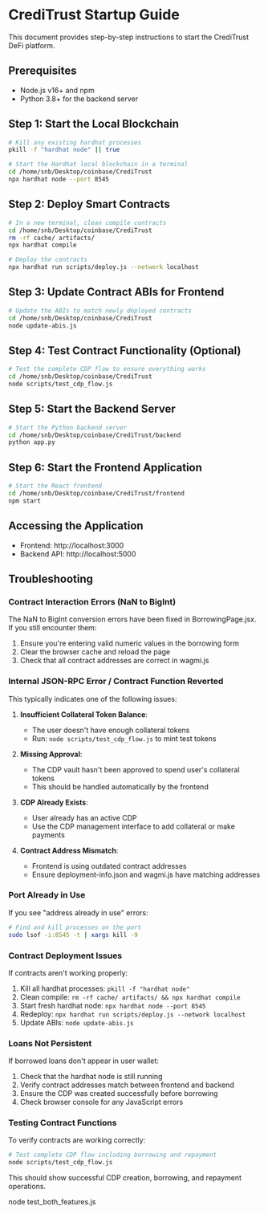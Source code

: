 # CrediTrust Startup Guide

This document provides step-by-step instructions to start the CrediTrust DeFi platform.

## Prerequisites
- Node.js v16+ and npm
- Python 3.8+ for the backend server

## Step 1: Start the Local Blockchain
```bash
# Kill any existing hardhat processes
pkill -f "hardhat node" || true

# Start the Hardhat local blockchain in a terminal
cd /home/snb/Desktop/coinbase/CrediTrust
npx hardhat node --port 8545
```

## Step 2: Deploy Smart Contracts
```bash
# In a new terminal, clean compile contracts
cd /home/snb/Desktop/coinbase/CrediTrust
rm -rf cache/ artifacts/
npx hardhat compile

# Deploy the contracts
npx hardhat run scripts/deploy.js --network localhost
```

## Step 3: Update Contract ABIs for Frontend
```bash
# Update the ABIs to match newly deployed contracts
cd /home/snb/Desktop/coinbase/CrediTrust
node update-abis.js
```

## Step 4: Test Contract Functionality (Optional)
```bash
# Test the complete CDP flow to ensure everything works
cd /home/snb/Desktop/coinbase/CrediTrust
node scripts/test_cdp_flow.js
```

## Step 5: Start the Backend Server
```bash
# Start the Python backend server
cd /home/snb/Desktop/coinbase/CrediTrust/backend
python app.py
```

## Step 6: Start the Frontend Application
```bash
# Start the React frontend
cd /home/snb/Desktop/coinbase/CrediTrust/frontend
npm start
```

## Accessing the Application
- Frontend: http://localhost:3000
- Backend API: http://localhost:5000

## Troubleshooting

### Contract Interaction Errors (NaN to BigInt)
The NaN to BigInt conversion errors have been fixed in BorrowingPage.jsx. If you still encounter them:
1. Ensure you're entering valid numeric values in the borrowing form
2. Clear the browser cache and reload the page
3. Check that all contract addresses are correct in wagmi.js

### Internal JSON-RPC Error / Contract Function Reverted
This typically indicates one of the following issues:

1. **Insufficient Collateral Token Balance**: 
   - The user doesn't have enough collateral tokens
   - Run: `node scripts/test_cdp_flow.js` to mint test tokens

2. **Missing Approval**: 
   - The CDP vault hasn't been approved to spend user's collateral tokens
   - This should be handled automatically by the frontend

3. **CDP Already Exists**: 
   - User already has an active CDP
   - Use the CDP management interface to add collateral or make payments

4. **Contract Address Mismatch**: 
   - Frontend is using outdated contract addresses
   - Ensure deployment-info.json and wagmi.js have matching addresses

### Port Already in Use
If you see "address already in use" errors:
```bash
# Find and kill processes on the port
sudo lsof -i:8545 -t | xargs kill -9
```

### Contract Deployment Issues
If contracts aren't working properly:
1. Kill all hardhat processes: `pkill -f "hardhat node"`
2. Clean compile: `rm -rf cache/ artifacts/ && npx hardhat compile`
3. Start fresh hardhat node: `npx hardhat node --port 8545`
4. Redeploy: `npx hardhat run scripts/deploy.js --network localhost`
5. Update ABIs: `node update-abis.js`

### Loans Not Persistent
If borrowed loans don't appear in user wallet:
1. Check that the hardhat node is still running
2. Verify contract addresses match between frontend and backend
3. Ensure the CDP was created successfully before borrowing
4. Check browser console for any JavaScript errors

### Testing Contract Functions
To verify contracts are working correctly:
```bash
# Test complete CDP flow including borrowing and repayment
node scripts/test_cdp_flow.js
```

This should show successful CDP creation, borrowing, and repayment operations.

node test_both_features.js